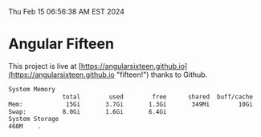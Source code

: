 Thu Feb 15 06:56:38 AM EST 2024

# Angular Fifteen


This project is live at [https://angularsixteen.github.io](https://angularsixteen.github.io "fifteen!") thanks to Github.

```bash
System Memory
               total        used        free      shared  buff/cache   available
Mem:            15Gi       3.7Gi       1.3Gi       349Mi        10Gi        11Gi
Swap:          8.0Gi       1.6Gi       6.4Gi
System Storage
460M	.
```
```bash
